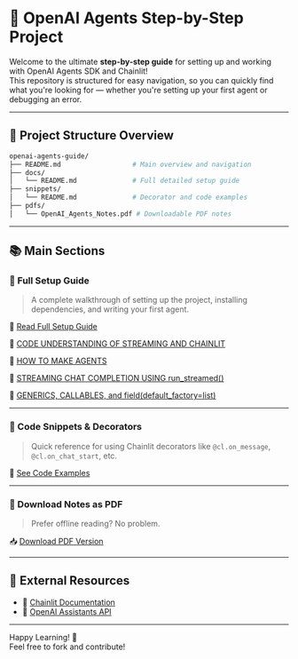 
# 🌟 OpenAI Agents Step-by-Step Project

Welcome to the ultimate **step-by-step guide** for setting up and working with OpenAI Agents SDK and Chainlit!  
This repository is structured for easy navigation, so you can quickly find what you're looking for — whether you're setting up your first agent or debugging an error.

---

## 📂 Project Structure Overview

```bash
openai-agents-guide/
├── README.md                  # Main overview and navigation
├── docs/
│   └── README.md              # Full detailed setup guide
├── snippets/
│   └── README.md              # Decorator and code examples
├── pdfs/
│   └── OpenAI_Agents_Notes.pdf # Downloadable PDF notes
```

---

## 📚 Main Sections

### 📘 Full Setup Guide
> A complete walkthrough of setting up the project, installing dependencies, and writing your first agent.


🔗 [Read Full Setup Guide](https://github.com/jawaidali735/openai-agents-guide/blob/main/docs%2C%20notes%2C%20steps/README.md)

🔗 [CODE UNDERSTANDING OF STREAMING AND CHAINLIT](https://github.com/jawaidali735/openai-agents-guide/blob/main/docs%2C%20notes%2C%20steps/CODE-UNDERSTANDING-OF-STREAMING-AND-CHAINLIT.md)

🔗 [HOW TO MAKE AGENTS](https://github.com/jawaidali735/openai-agents-guide/blob/main/docs%2C%20notes%2C%20steps/HOW-TO-MAKE-AGENTS.md)

🔗 [STREAMING CHAT COMPLETION USING run_streamed()](https://github.com/jawaidali735/openai-agents-guide/blob/main/docs%2C%20notes%2C%20steps/STREAMING-CHAT-COMPLETION-USING-RUN_STREAMED%28%29.md)

🔗 [GENERICS, CALLABLES, and field(default_factory=list)](https://github.com/jawaidali735/openai-agents-guide/blob/main/docs%2C%20notes%2C%20steps/GENARICS%2C%20CALLABLES%2C%20field%28default_factory%3Dlist%29.md)




---

### 🧰 Code Snippets & Decorators
> Quick reference for using Chainlit decorators like `@cl.on_message`, `@cl.on_chat_start`, etc.

🔗 [See Code Examples](snippets/README.md)

---

### 📄 Download Notes as PDF
> Prefer offline reading? No problem.

📥 [Download PDF Version](pdfs/OpenAI_Agents_Notes.pdf)

---

## 📎 External Resources

- 🧪 [Chainlit Documentation](https://docs.chainlit.io)
- 🤖 [OpenAI Assistants API](https://platform.openai.com/docs/assistants)

---

Happy Learning! 🚀  
Feel free to fork and contribute!

